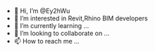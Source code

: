 - 👋 Hi, I’m @Ey2hWu
- 👀 I’m interested in Revit,Rhino BIM developers
- 🌱 I’m currently learning ...
- 💞️ I’m looking to collaborate on ...
- 📫 How to reach me ...

<!---
Ey2hWu/Ey2hWu is a ✨ special ✨ repository because its `README.md` (this file) appears on your GitHub profile.
You can click the Preview link to take a look at your changes.
--->

